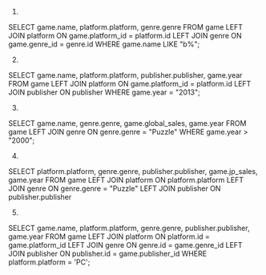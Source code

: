 1.
SELECT game.name, platform.platform, genre.genre FROM game
LEFT JOIN platform ON game.platform_id = platform.id
LEFT JOIN genre ON game.genre_id = genre.id
WHERE game.name LIKE "b%";

2.
SELECT game.name, platform.platform, publisher.publisher, game.year FROM game
LEFT JOIN platform ON game.platform_id = platform.id
LEFT JOIN publisher ON publisher
WHERE game.year = "2013";

3.
SELECT game.name, genre.genre, game.global_sales, game.year FROM game
LEFT JOIN genre ON genre.genre = "Puzzle"
WHERE game.year > "2000";

4.
SELECT platform.platform, genre.genre, publisher.publisher, game.jp_sales, game.year FROM game
LEFT JOIN platform ON platform.platform
LEFT JOIN genre ON genre.genre = "Puzzle"
LEFT JOIN publisher ON publisher.publisher

5.
SELECT game.name, platform.platform, genre.genre, publisher.publisher, game.year FROM game
LEFT JOIN platform ON platform.id = game.platform_id
LEFT JOIN genre ON genre.id = game.genre_id
LEFT JOIN publisher ON publisher.id = game.publisher_id
WHERE platform.platform = 'PC';